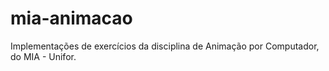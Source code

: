 # mia-animacao
Implementações de exercícios da disciplina de Animação por Computador, do MIA - Unifor.
